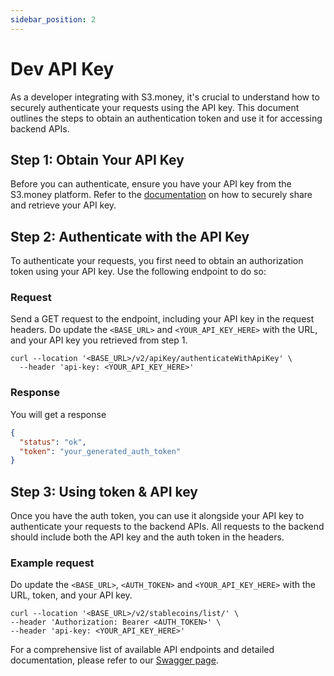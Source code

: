 ```yaml
---
sidebar_position: 2
---
```


# Dev API Key

As a developer integrating with S3.money, it's crucial to understand how to securely authenticate your requests using the API key. This document outlines the steps to obtain an authentication token and use it for accessing backend APIs.

## Step 1: Obtain Your API Key

Before you can authenticate, ensure you have your API key from the S3.money platform. Refer to the [documentation](./api-key-sharing.md) on how to securely share and retrieve your API key.

## Step 2: Authenticate with the API Key

To authenticate your requests, you first need to obtain an authorization token using your API key. Use the following endpoint to do so:

### Request

Send a GET request to the endpoint, including your API key in the request headers. Do update the `<BASE_URL>` and `<YOUR_API_KEY_HERE>` with the URL, and your API key you retrieved from step 1.

```curl
curl --location '<BASE_URL>/v2/apiKey/authenticateWithApiKey' \
  --header 'api-key: <YOUR_API_KEY_HERE>'
```

### Response

You will get a response

```json
{
  "status": "ok",
  "token": "your_generated_auth_token"
}
```

## Step 3: Using token & API key

Once you have the auth token, you can use it alongside your API key to authenticate your requests to the backend APIs. All requests to the backend should include both the API key and the auth token in the headers.

### Example request

Do update the `<BASE_URL>`, `<AUTH_TOKEN>` and `<YOUR_API_KEY_HERE>` with the URL, token, and your API key.

```curl
curl --location '<BASE_URL>/v2/stablecoins/list/' \
--header 'Authorization: Bearer <AUTH_TOKEN>' \
--header 'api-key: <YOUR_API_KEY_HERE>'
```

For a comprehensive list of available API endpoints and detailed documentation, please refer to our [Swagger page](http://localhost:3000/api).
